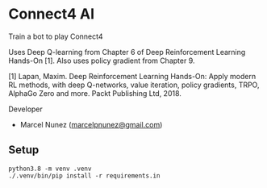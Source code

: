 # Connect4 AI

Train a bot to play Connect4

Uses Deep Q-learning from Chapter 6 of Deep Reinforcement Learning Hands-On [1]. Also uses policy gradient from Chapter 9.


[1] Lapan, Maxim. Deep Reinforcement Learning Hands-On: Apply modern RL methods, with deep Q-networks, value iteration, policy gradients, TRPO, AlphaGo Zero and more. Packt Publishing Ltd, 2018.

Developer
- Marcel Nunez (marcelpnunez@gmail.com)

## Setup

```
python3.8 -m venv .venv
./.venv/bin/pip install -r requirements.in
```